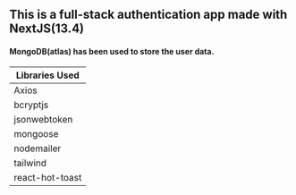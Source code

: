 ## This is a full-stack authentication app made with NextJS(13.4)

#### MongoDB(atlas) has been used to store the user data.

Libraries Used |
------------- |
Axios  |
bcryptjs |
jsonwebtoken |
mongoose |
nodemailer |
tailwind |
react-hot-toast |
